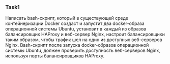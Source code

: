 ### Task1 ###
Написать bash-скрипт, который в существующей среде контейнеризации Docker создаст и запустит два docker-образа операционной системы Ubuntu,
установит в каждый из образов балансировщик HAProxy и веб-сервер Nginx, настроит балансировщики таким образом, чтобы трафик шел на один из доступных веб-серверов Nginx.
Bash-скрипт после запуска docker-образов операционной системы Ubuntu, должен проверить доступность веб-серверов Nginx, используя порты балансировщиков HAProxy.
